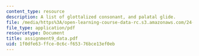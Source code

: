 ```yaml
---
content_type: resource
description: A list of glottalized consonant, and palatal glide.
file: /media/https%3A/open-learning-course-data-rc.s3.amazonaws.com/24-962-advanced-phonology-spring-2005/1f0dfe63ffce0c6cf65376bce13ef0eb_assignment9_data.pdf
file_type: application/pdf
resourcetype: Document
title: assignment9_data.pdf
uid: 1f0dfe63-ffce-0c6c-f653-76bce13ef0eb
---
```

